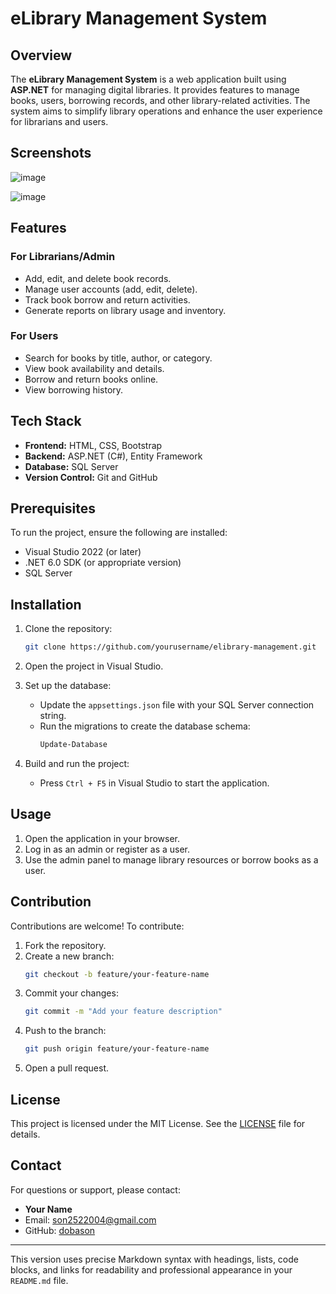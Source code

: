 # eLibrary Management System  

## Overview  
The **eLibrary Management System** is a web application built using **ASP.NET** for managing digital libraries. It provides features to manage books, users, borrowing records, and other library-related activities. The system aims to simplify library operations and enhance the user experience for librarians and users.

## Screenshots  
![image](https://github.com/user-attachments/assets/c73c5192-172e-447a-88ee-1c030f82f096)
  
![image](https://github.com/user-attachments/assets/e68e81f5-55b8-44af-9066-8f55b84b5220)

## Features  

### For Librarians/Admin  
- Add, edit, and delete book records.  
- Manage user accounts (add, edit, delete).  
- Track book borrow and return activities.  
- Generate reports on library usage and inventory.  

### For Users  
- Search for books by title, author, or category.  
- View book availability and details.  
- Borrow and return books online.  
- View borrowing history.  

## Tech Stack  
- **Frontend:** HTML, CSS, Bootstrap  
- **Backend:** ASP.NET (C#), Entity Framework  
- **Database:** SQL Server  
- **Version Control:** Git and GitHub  

## Prerequisites  
To run the project, ensure the following are installed:  
- Visual Studio 2022 (or later)  
- .NET 6.0 SDK (or appropriate version)  
- SQL Server  

## Installation  

1. Clone the repository:  
   ```bash  
   git clone https://github.com/yourusername/elibrary-management.git  
   ```  

2. Open the project in Visual Studio.  

3. Set up the database:  
   - Update the `appsettings.json` file with your SQL Server connection string.  
   - Run the migrations to create the database schema:  
     ```bash  
     Update-Database  
     ```  

4. Build and run the project:  
   - Press `Ctrl + F5` in Visual Studio to start the application.  

## Usage  
1. Open the application in your browser.  
2. Log in as an admin or register as a user.  
3. Use the admin panel to manage library resources or borrow books as a user.  

## Contribution  
Contributions are welcome! To contribute:  
1. Fork the repository.  
2. Create a new branch:  
   ```bash  
   git checkout -b feature/your-feature-name  
   ```  
3. Commit your changes:  
   ```bash  
   git commit -m "Add your feature description"  
   ```  
4. Push to the branch:  
   ```bash  
   git push origin feature/your-feature-name  
   ```  
5. Open a pull request.  

## License  
This project is licensed under the MIT License. See the [LICENSE](LICENSE) file for details.  

## Contact  
For questions or support, please contact:  
- **Your Name**  
- Email: [son2522004@gmail.com](mailto:son2522004@gmail.com)  
- GitHub: [dobason](https://github.com/dobason)  

---

This version uses precise Markdown syntax with headings, lists, code blocks, and links for readability and professional appearance in your `README.md` file.
